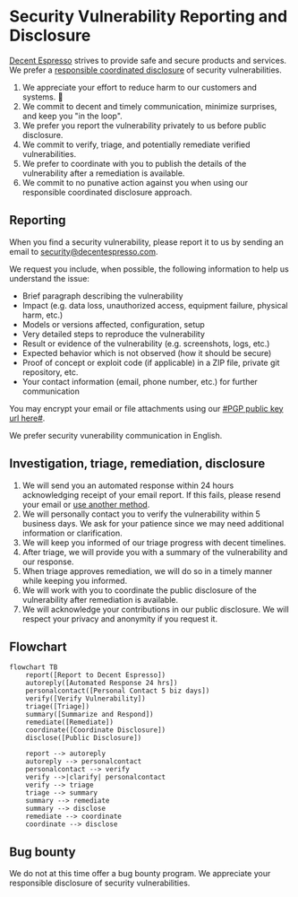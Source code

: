 # Security Vulnerability Reporting and Disclosure

[Decent Espresso](https://decentespresso.com/) strives to provide safe and secure products and services.
We prefer a [responsible coordinated disclosure](https://certcc.github.io/CERT-Guide-to-CVD/tutorials/cvd_in_a_nutshell/)
of security vulnerabilities.

1. We appreciate your effort to reduce harm to our customers and systems. 🙂
2. We commit to decent and timely communication, minimize surprises, and keep you "in the loop".
3. We prefer you report the vulnerability privately to us before public disclosure.
4. We commit to verify, triage, and potentially remediate verified vulnerabilities.
5. We prefer to coordinate with you to publish the details of the vulnerability after a remediation is available.
6. We commit to no punative action against you when using our responsible coordinated disclosure approach.

## Reporting

When you find a security vulnerability, please report it to us by sending
an email to [security@decentespresso.com](mailto:security@decentespresso.com).

We request you include, when possible, the following information to help us understand the issue:

- Brief paragraph describing the vulnerability
- Impact (e.g. data loss, unauthorized access, equipment failure, physical harm, etc.)
- Models or versions affected, configuration, setup
- Very detailed steps to reproduce the vulnerability
- Result or evidence of the vulnerability (e.g. screenshots, logs, etc.)
- Expected behavior which is not observed (how it should be secure)
- Proof of concept or exploit code (if applicable) in a ZIP file, private git repository, etc.
- Your contact information (email, phone number, etc.) for further communication

You may encrypt your email or file attachments using our
[#PGP public key url here#](https://decentespresso.com/xxxxxxxx-Public-Key.asc).

We prefer security vunerability communication in English.

## Investigation, triage, remediation, disclosure

1. We will send you an automated response within 24 hours acknowledging receipt of your email report.
   If this fails, please resend your email or [use another method](https://decentespresso.com/support/).
2. We will personally contact you to verify the vulnerability within 5 business days.
   We ask for your patience since we may need additional information or clarification.
3. We will keep you informed of our triage progress with decent timelines.
4. After triage, we will provide you with a summary of the vulnerability and our response.
5. When triage approves remediation, we will do so in a timely manner while keeping you informed.
6. We will work with you to coordinate the public disclosure of the vulnerability after remediation is available.
7. We will acknowledge your contributions in our public disclosure.
   We will respect your privacy and anonymity if you request it.

## Flowchart

```mermaid
flowchart TB
    report([Report to Decent Espresso])
    autoreply([Automated Response 24 hrs])
    personalcontact([Personal Contact 5 biz days])
    verify([Verify Vulnerability])
    triage([Triage])
    summary([Summarize and Respond])
    remediate([Remediate])
    coordinate([Coordinate Disclosure])
    disclose([Public Disclosure])

    report --> autoreply
    autoreply --> personalcontact
    personalcontact --> verify
    verify -->|clarify| personalcontact
    verify --> triage
    triage --> summary
    summary --> remediate
    summary --> disclose
    remediate --> coordinate
    coordinate --> disclose
```
## Bug bounty

We do not at this time offer a bug bounty program.
We appreciate your responsible disclosure of security vulnerabilities.
